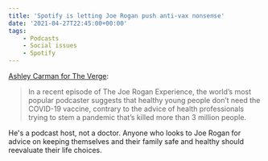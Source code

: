 ```yaml
---
title: 'Spotify is letting Joe Rogan push anti-vax nonsense'
date: '2021-04-27T22:45:00+00:00'
tags:
    - Podcasts
    - Social issues
    - Spotify
---
```


[Ashley Carman for The Verge](https://www.theverge.com/2021/4/27/22406315/joe-rogan-vaccine-spotify-podcast-covid-19):

> In a recent episode of The Joe Rogan Experience, the world’s most popular podcaster suggests that healthy young people don’t need the COVID-19 vaccine, contrary to the advice of health professionals trying to stem a pandemic that’s killed more than 3 million people.

He's a podcast host, not a doctor. Anyone who looks to Joe Rogan for advice on keeping themselves and their family safe and healthy should reevaluate their life choices.